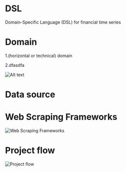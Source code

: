 # DSL
Domain-Specific Language (DSL) for financial time series
# Domain
1.(horizontal or technical) domain

2.dfasdfa

![Alt text](https://res.cloudinary.com/djxkexzcr/image/upload/v1573920002/sample.jpg "Optional title")
# Data source
# Web Scraping Frameworks
![Web Scraping Frameworks](https://res.cloudinary.com/djxkexzcr/image/upload/v1611055729/DSL/Web_Scraping_Frameworks_fm0ksp.png "Web Scraping Frameworks")
# Project flow
![Project flow](https://res.cloudinary.com/djxkexzcr/image/upload/v1611057271/DSL/Project_flow_lr6rtv.png "Project flow")
